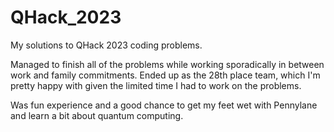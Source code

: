 # QHack_2023
My solutions to QHack 2023 coding problems.

Managed to finish all of the problems while working sporadically in between work and family commitments.
Ended up as the 28th place team, which I'm pretty happy with given the limited time I had to work on the problems.

Was fun experience and a good chance to get my feet wet with Pennylane and learn a bit about quantum computing.
